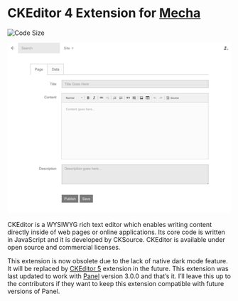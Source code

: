 CKEditor 4 Extension for [Mecha](https://github.com/mecha-cms/mecha)
====================================================================

![Code Size](https://img.shields.io/github/languages/code-size/mecha-cms/x.c-k-editor.4?color=%23444&style=for-the-badge)

![CKEditor 4](index.png?v=2022-12-11)

CKEditor is a WYSIWYG rich text editor which enables writing content directly inside of web pages or online
applications. Its core code is written in JavaScript and it is developed by CKSource. CKEditor is available under open
source and commercial licenses.

This extension is now obsolete due to the lack of native dark mode feature. It will be replaced by
[CKEditor 5](https://github.com/mecha-cms/x.c-k-editor) extension in the future. This extension was last updated to work
with [Panel](https://github.com/mecha-cms/x.panel) version 3.0.0 and that’s it. I’ll leave this up to the contributors
if they want to keep this extension compatible with future versions of Panel.